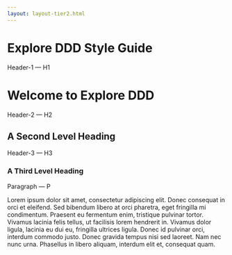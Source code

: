 ```yaml
---
layout: layout-tier2.html
---
```


<div class="container">
  <div class="col-lg-6 col-lg-offset-3">
    <h1 class="text-center">Explore DDD Style Guide</h1>
    <p class="styleguide--label">Header-1 &#8212; H1</p>
    <h1>Welcome to Explore DDD</h1>
    <p class="styleguide--label">Header-2 &#8212; H2</p>
    <h2>A Second Level Heading</h2>
    <p class="styleguide--label">Header-3 &#8212; H3</p>
    <h3>A Third Level Heading</h3>
    <p class="styleguide--label">Paragraph &#8212; P</p>
    <p>Lorem ipsum dolor sit amet, consectetur adipiscing elit. Donec consequat in orci et eleifend. Sed bibendum libero at orci pharetra, eget fringilla mi condimentum. Praesent eu fermentum enim, tristique pulvinar tortor. Vivamus lacinia felis tellus, ut facilisis lorem hendrerit in. Vivamus dolor ligula, lacinia eu dui eu, fringilla ultrices ligula. Donec id pulvinar orci, interdum commodo justo. Donec gravida tempus nisi sed laoreet. Nam nec nunc urna. Phasellus in libero aliquam, interdum elit et, consequat quam.</p>
  </div>
</div>
